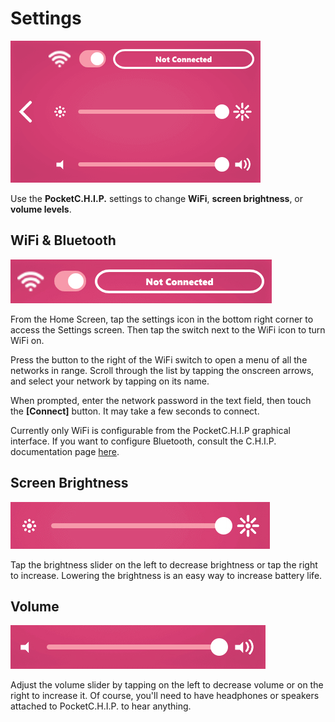# Settings

![settings](images/bright.png)

Use the **PocketC.H.I.P.** settings to change **WiFi**, **screen brightness**, or **volume levels**. 

## WiFi & Bluetooth
![wifi settings](images/wifi-setting.jpg)

From the Home Screen, tap the settings icon in the bottom right corner to access the Settings screen. Then tap the switch next to the WiFi icon to turn WiFi on. 

Press the button to the right of the WiFi switch to open a menu of all the networks in range. Scroll through the list by tapping the onscreen arrows, and select your network by tapping on its name.

When prompted, enter the network password in the text field, then touch the **[Connect]** button. It may take a few seconds to connect.

Currently only WiFi is configurable from the PocketC.H.I.P graphical interface. If you want to configure Bluetooth, consult the C.H.I.P. documentation page [here](http://docs.getchip.com).

## Screen Brightness
![brightness](images/brightness.jpg)

Tap the brightness slider on the left to decrease brightness or tap the right to increase. Lowering the brightness is an easy way to increase battery life.

## Volume
![volume](images/volume.jpg)

Adjust the volume slider by tapping on the left to decrease volume or on the right to increase it. Of course, you'll need to have headphones or speakers attached to PocketC.H.I.P. to hear anything.
